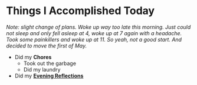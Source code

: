 # Things I Accomplished Today

_Note: slight change of plans. Woke up way too late this morning. Just could not sleep and only fell asleep at 4, woke up at 7 again with a headache. Took some painkillers and woke up at 11. So yeah, not a good start. And decided to move the first of May._

- Did my **Chores**
  - Took out the garbage
  - Did my laundry
- Did my **[Evening Reflections](../../routines/evening-reflections.md)**
